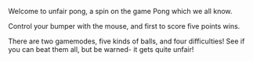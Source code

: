 Welcome to unfair pong, a spin on the game Pong which we all know.

Control your bumper with the mouse, and first to score five points wins.

There are two gamemodes, five kinds of balls, and four difficulties! See if you can beat them all, but be warned- it gets quite unfair!


